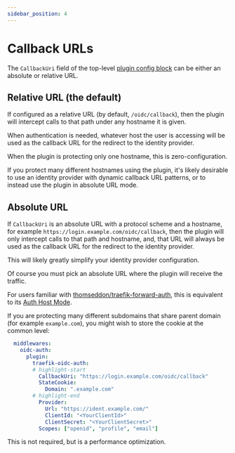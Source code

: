 ```yaml
---
sidebar_position: 4
---
```


# Callback URLs

The `CallbackUri` field of the top-level [plugin config block](./middleware-configuration.md#plugin-config-block) can be either an absolute or relative URL.

## Relative URL (the default)

If configured as a relative URL (by default, `/oidc/callback`), then the plugin will intercept calls to that path under any hostname it is given.

When authentication is needed, whatever host the user is accessing will be used as the callback URL for the redirect to the identity provider.

When the plugin is protecting only one hostname, this is zero-configuration.

If you protect many different hostnames using the plugin, it's likely desirable to use an identity provider with dynamic callback URL patterns, or to instead use the plugin in absolute URL mode.

## Absolute URL

If `CallbackUri` is an absolute URL with a protocol scheme and a hostname, for example `https://login.example.com/oidc/callback`, then the plugin will only intercept calls to that path and hostname, and, that URL will always be used as the callback URL for the redirect to the identity provider.

This will likely greatly simplify your identity provider configuration.

Of course you must pick an absolute URL where the plugin will receive the traffic.

For users familiar with [thomseddon/traefik-forward-auth](https://github.com/thomseddon/traefik-forward-auth), this is equivalent to its [Auth Host Mode](https://github.com/thomseddon/traefik-forward-auth?tab=readme-ov-file#auth-host-mode).

If you are protecting many different subdomains that share parent domain (for example `example.com`), you might wish to store the cookie at the common level:

```yml
  middlewares:
    oidc-auth:
      plugin:
        traefik-oidc-auth:
        # highlight-start
          CallbackUri: "https://login.example.com/oidc/callback"
          StateCookie:
            Domain: ".example.com"
        # highlight-end
          Provider:
            Url: "https://ident.example.com/"
            ClientId: "<YourClientId>"
            ClientSecret: "<YourClientSecret>"
          Scopes: ["openid", "profile", "email"]
```

This is not required, but is a performance optimization.